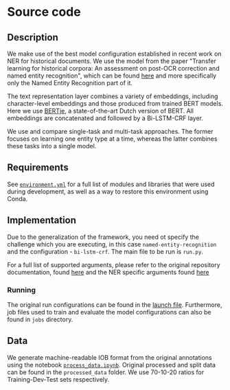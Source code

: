 # Source code

## Description

We make use of the best model configuration established in recent work on NER for historical documents. We use the model from the paper "Transfer learning for historical corpora: An assessment on post-OCR correction and named entity recognition", which can be found [here](https://github.com/ktodorov/eval-historical-texts/) and more specifically only the Named Entity Recognition part of it. 

The text representation layer combines a variety of embeddings, including character-level embeddings and those produced from trained BERT models. Here we use [BERTje](https://huggingface.co/wietsedv/bert-base-dutch-cased), a state-of-the-art Dutch version of BERT. All embeddings are concatenated and followed by a Bi-LSTM-CRF layer. 

We use and compare single-task and multi-task approaches. The former focuses on learning one entity type at a time, whereas the latter combines these tasks into a single model.

## Requirements

See [`environment.yml`](environment.yml) for a full list of modules and libraries that were used during development, as well as a way to restore this environment using Conda.

## Implementation

Due to the generalization of the framework, you need ot specify the challenge which you are executing, in this case `named-entity-recognition` and the configuration - `bi-lstm-crf`. The main file to be run is `run.py`. 

For a full list of supported arguments, please refer to the original repository documentation, found [here](https://github.com/ktodorov/eval-historical-texts/blob/master/docs/arguments/base_arguments.md) and the NER specific arguments found [here](https://github.com/ktodorov/eval-historical-texts/blob/master/docs/arguments/ner_arguments_service.md)

### Running

The original run configurations can be found in the [launch file](.vscode/launch.json). Furthermore, job files used to train and evaluate the model configurations can also be found in `jobs` directory.

## Data

We generate machine-readable IOB format from the original annotations using the notebook [`process_data.ipynb`](../notebooks/process_data.ipynb). Original processed and split data can be found in the `processed_data` folder. We use 70-10-20 ratios for Training-Dev-Test sets respectively.